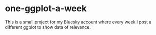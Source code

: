 # one-ggplot-a-week
This is a small project for my Bluesky account where every week I post a different ggplot to show data of relevance.
